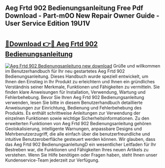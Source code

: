 ## Aeg Frtd 902 Bedienungsanleitung Free Pdf Download - Part-m0O New Repair Owner Guide - User Service Edition 19U1V

# <h2><a href="http://df0yyqw.blite.top/?on=Aeg+Frtd+902+Bedienungsanleitung">🔗Download 👉🔴 Aeg Frtd 902 Bedienungsanleitung</a></h2>

[![Aeg Frtd 902 Bedienungsanleitung new download](https://i.imgur.com/lujVjoI.png)](http://df0yyqw.blite.top/?on=Aeg+Frtd+902+Bedienungsanleitung)
Grüße und willkommen im Benutzerhandbuch für Ihr neu gestartetes Aeg Frtd 902 Bedienungsanleitung. Dieses Handbuch wurde speziell entwickelt, um Ihnen den Einstieg in Ihr Produkt zu erleichtern und Ihnen ein gründliches Verständnis seiner Merkmale, Funktionen und Fähigkeiten zu vermitteln. Sie finden klare Anweisungen für Installation, Verwendung, Wartung und Fehlerbehebung. Bevor Sie Ihren Aeg Frtd 902 Bedienungsanleitung verwenden, lesen Sie bitte in diesem Benutzerhandbuch detaillierte Anweisungen zur Einrichtung, Bedienung und Fehlerbehebung des Produkts. Es enthält schrittweise Anleitungen zur Verwendung der einzelnen Funktionen sowie wichtige Sicherheitsinformationen. Zu den erweiterten Funktionen von Aeg Frtd 902 Bedienungsanleitung gehören Geolokalisierung, intelligente Warnungen, anpassbare Designs und Mehrbenutzerzugriff, die alle einfach über die benutzerfreundliche und intuitive Benutzeroberfläche gesteuert werden können. Wir glauben, dass das Aeg Frtd 902 BedienungsanleitungD ein wesentlicher Leitfaden für Ihr Bestreben war, die Funktionen und Fähigkeiten Ihres neuen Artikels zu verstehen. Wenn Sie Hilfe benötigen oder Fragen haben, steht Ihnen unser Kundenservice-Team jederzeit zur Verfügung.
